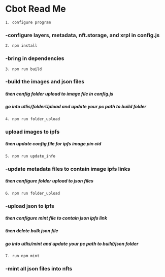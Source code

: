 # Cbot Read Me


`1. configure program`
### -configure layers, metadata, nft.storage, and xrpl in config.js

`2. npm install`
### -bring in dependencies 

`3. npm run build`
### -build the images and json files
  ##### then config folder upload to image file in config.js
  ##### go into utlis/folderUpload and update your pc path to build folder

`4. npm run folder_upload`
### upload images to ipfs
  ##### then update config file for ipfs image pin cid

`5. npm run update_info `
### -update metadata files to contain image ipfs links
  ##### then configure folder upload to json files

`6. npm run folder_upload`
### -upload json to ipfs
  ##### then configure mint file to contain json ipfs link
  ##### then delete bulk json file
  ##### go into utlis/mint and update your pc path to build/json folder

`7. run npm mint`
### -mint all json files into nfts
  
  

